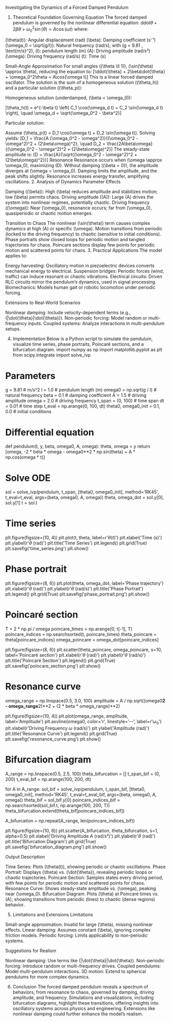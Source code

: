 Investigating the Dynamics of a Forced Damped Pendulum
1. Theoretical Foundation
Governing Equation
The forced damped pendulum is governed by the nonlinear differential equation:
$ddot{\theta} + 2\beta\dot{\theta} + \omega_0^2\sin(\theta) = A\cos(\omega t)$
where:

(\theta(t)): Angular displacement (rad)
(\beta): Damping coefficient (s⁻¹)
(\omega_0 = \sqrt{g/l}): Natural frequency (rad/s), with (g = 9.81 , \text{m/s}^2), (l): pendulum length (m)
(A): Driving amplitude (rad/s²)
(\omega): Driving frequency (rad/s)
(t): Time (s)

Small-Angle Approximation
For small angles ((\theta \ll 1)), (\sin(\theta) \approx \theta), reducing the equation to:
[\ddot{\theta} + 2\beta\dot{\theta} + \omega_0^2\theta = A\cos(\omega t)]
This is a linear forced damped oscillator. The solution is the sum of a homogeneous solution ((\theta_h)) and a particular solution ((\theta_p)):

Homogeneous solution (underdamped, (\beta < \omega_0)):

[\theta_h(t) = e^{-\beta t} \left( C_1 \cos(\omega_d t) + C_2 \sin(\omega_d t) \right), \quad \omega_d = \sqrt{\omega_0^2 - \beta^2}]

Particular solution:

Assume (\theta_p(t) = D_1 \cos(\omega t) + D_2 \sin(\omega t)). Solving yields:
[D_1 = \frac{A (\omega_0^2 - \omega^2)}{(\omega_0^2 - \omega^2)^2 + (2\beta\omega)^2}, \quad D_2 = \frac{2A\beta\omega}{(\omega_0^2 - \omega^2)^2 + (2\beta\omega)^2}]
The steady-state amplitude is:
[D = \frac{A}{\sqrt{(\omega_0^2 - \omega^2)^2 + (2\beta\omega)^2}}]
Resonance
Resonance occurs when (\omega \approx \omega_0), maximizing (D). Without damping ((\beta = 0)), the amplitude diverges at (\omega = \omega_0). Damping limits the amplitude, and the peak shifts slightly. Resonance increases energy transfer, amplifying oscillations.
2. Analysis of Dynamics
Parameter Effects

Damping ((\beta)): High (\beta) reduces amplitude and stabilizes motion; low (\beta) permits chaos.
Driving amplitude ((A)): Large (A) drives the system into nonlinear regimes, potentially chaotic.
Driving frequency ((\omega)): Near (\omega_0), resonance occurs; far from (\omega_0), quasiperiodic or chaotic motion emerges.

Transition to Chaos
The nonlinear (\sin(\theta)) term causes complex dynamics at high (A) or specific (\omega). Motion transitions from periodic (locked to the driving frequency) to chaotic (sensitive to initial conditions). Phase portraits show closed loops for periodic motion and tangled trajectories for chaos. Poincaré sections display few points for periodic motion and scattered points for chaos.
3. Practical Applications
The model applies to:

Energy harvesting: Oscillatory motion in piezoelectric devices converts mechanical energy to electrical.
Suspension bridges: Periodic forces (wind, traffic) can induce resonant or chaotic vibrations.
Electrical circuits: Driven RLC circuits mirror the pendulum’s dynamics, used in signal processing.
Biomechanics: Models human gait or robotic locomotion under periodic forcing.

Extensions to Real-World Scenarios

Nonlinear damping: Include velocity-dependent terms (e.g., (|\dot{\theta}|\dot{\theta})).
Non-periodic forcing: Model random or multi-frequency inputs.
Coupled systems: Analyze interactions in multi-pendulum setups.

4. Implementation
Below is a Python script to simulate the pendulum, visualize time series, phase portraits, Poincaré sections, and a bifurcation diagram.
import numpy as np
import matplotlib.pyplot as plt
from scipy.integrate import solve_ivp

# Parameters
g = 9.81  # m/s^2
l = 1.0   # pendulum length (m)
omega0 = np.sqrt(g / l)  # natural frequency
beta = 0.1  # damping coefficient
A = 1.5     # driving amplitude
omega = 2.0 # driving frequency
t_span = (0, 100)  # time span
dt = 0.01  # time step
t_eval = np.arange(0, 100, dt)
theta0, omega0_init = 0.1, 0.0  # initial conditions

# Differential equation
def pendulum(t, y, beta, omega0, A, omega):
    theta, omega = y
    return [omega, -2 * beta * omega - omega0**2 * np.sin(theta) + A * np.cos(omega * t)]

# Solve ODE
sol = solve_ivp(pendulum, t_span, [theta0, omega0_init], method='RK45', t_eval=t_eval,
                args=(beta, omega0, A, omega))
theta, omega_dot = sol.y[0], sol.y[1]
t = sol.t

# Time series
plt.figure(figsize=(10, 4))
plt.plot(t, theta, label=r'$\theta(t)$')
plt.xlabel('Time (s)')
plt.ylabel(r'$\theta$ (rad)')
plt.title('Time Series')
plt.legend()
plt.grid(True)
plt.savefig('time_series.png')
plt.show()

# Phase portrait
plt.figure(figsize=(8, 6))
plt.plot(theta, omega_dot, label='Phase trajectory')
plt.xlabel(r'$\theta$ (rad)')
plt.ylabel(r'$\dot{\theta}$ (rad/s)')
plt.title('Phase Portrait')
plt.legend()
plt.grid(True)
plt.savefig('phase_portrait.png')
plt.show()

# Poincaré section
T = 2 * np.pi / omega
poincare_times = np.arange(0, t[-1], T)
poincare_indices = np.searchsorted(t, poincare_times)
theta_poincare = theta[poincare_indices]
omega_poincare = omega_dot[poincare_indices]

plt.figure(figsize=(8, 6))
plt.scatter(theta_poincare, omega_poincare, s=10, label='Poincaré section')
plt.xlabel(r'$\theta$ (rad)')
plt.ylabel(r'$\dot{\theta}$ (rad/s)')
plt.title('Poincaré Section')
plt.legend()
plt.grid(True)
plt.savefig('poincare_section.png')
plt.show()

# Resonance curve
omega_range = np.linspace(0.5, 3.0, 100)
amplitude = A / np.sqrt((omega0**2 - omega_range**2)**2 + (2 * beta * omega_range)**2)

plt.figure(figsize=(10, 4))
plt.plot(omega_range, amplitude, label='Amplitude')
plt.axvline(omega0, color='r', linestyle='--', label=r'$\omega_0$')
plt.xlabel(r'Driving Frequency $\omega$ (rad/s)')
plt.ylabel('Amplitude (rad)')
plt.title('Resonance Curve')
plt.legend()
plt.grid(True)
plt.savefig('resonance_curve.png')
plt.show()

# Bifurcation diagram
A_range = np.linspace(0.5, 2.5, 100)
theta_bifurcation = []
t_span_bif = (0, 200)
t_eval_bif = np.arange(100, 200, dt)

for A in A_range:
    sol_bif = solve_ivp(pendulum, t_span_bif, [theta0, omega0_init], method='RK45',
                        t_eval=t_eval_bif, args=(beta, omega0, A, omega))
    theta_bif = sol_bif.y[0]
    poincare_indices_bif = np.searchsorted(sol_bif.t, np.arange(100, 200, T))
    theta_bifurcation.extend(theta_bif[poincare_indices_bif])

A_bifurcation = np.repeat(A_range, len(poincare_indices_bif))

plt.figure(figsize=(10, 6))
plt.scatter(A_bifurcation, theta_bifurcation, s=1, alpha=0.5)
plt.xlabel('Driving Amplitude $A$ (rad/s²)')
plt.ylabel(r'$\theta$ (rad)')
plt.title('Bifurcation Diagram')
plt.grid(True)
plt.savefig('bifurcation_diagram.png')
plt.show()

Output Description

Time Series: Plots (\theta(t)), showing periodic or chaotic oscillations.
Phase Portrait: Displays (\theta) vs. (\dot{\theta}), revealing periodic loops or chaotic trajectories.
Poincaré Section: Samples states every driving period, with few points for periodic motion and scattered points for chaos.
Resonance Curve: Shows steady-state amplitude vs. (\omega), peaking near (\omega_0).
Bifurcation Diagram: Plots (\theta) at Poincaré times vs. (A), showing transitions from periodic (lines) to chaotic (dense regions) behavior.

5. Limitations and Extensions
Limitations

Small-angle approximation: Invalid for large (\theta), missing nonlinear effects.
Linear damping: Assumes constant (\beta), ignoring complex friction models.
Periodic forcing: Limits applicability to non-periodic systems.

Suggestions for Realism

Nonlinear damping: Use terms like (|\dot{\theta}|\dot{\theta}).
Non-periodic forcing: Introduce random or multi-frequency drives.
Coupled pendulums: Model multi-pendulum interactions.
3D motion: Extend to spherical pendulums for more complex dynamics.

6. Conclusion
The forced damped pendulum reveals a spectrum of behaviors, from resonance to chaos, governed by damping, driving amplitude, and frequency. Simulations and visualizations, including bifurcation diagrams, highlight these transitions, offering insights into oscillatory systems across physics and engineering. Extensions like nonlinear damping could further enhance the model’s realism.
